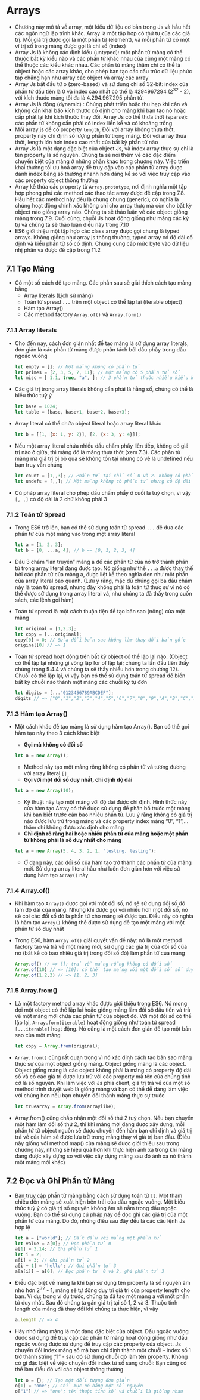 # Arrays

- Chương này mô tả về array, một kiểu dữ liệu cơ bản trong Js và hầu hết các ngôn ngữ lập trình khác. Array là một tập hợp có thứ tự của các giá trị. Mỗi giá trị được gọi là một phần tử (element), và mỗi phần tử có một ví trị số trong mảng được gọi là chỉ số (index)
- Array Js là không xác định kiểu (untyped): một phần tử mảng có thể thuộc bất kỳ kiểu nào và các phần tử khác nhau của cùng một mảng có thể thuộc các kiểu khác nhau. Các phần tử mảng thậm chí có thể là object hoặc các array khác, cho phép bạn tạo các cấu trúc dữ liệu phức tạp chẳng hạn như array các object và array các array
- Array Js bắt đầu từ o (zero-based) và sử dụng chỉ số 32-bit: index của phần tử đầu tiên là 0 và index cao nhất có thể là 4294967294 (2<sup>32</sup> - 2), với kích thước mảng tối đa là 4.294.967.295 phần tử.
- Array Js là động (dynamic) : Chúng phát triển hoặc thu hẹp khi cần và không cần khai báo kích thước cố định cho mảng khi bạn tạo nó hoặc cấp phát lại khi kích thước thay đổi. Array Js có thể thưa thớt (sparse): các phần tử không cần phải có index liền kề và có khoảng trống
- Mỗi array js đề có property `length`. Đổi với array không thưa thớt, property này chỉ định số lượng phần tử trong mảng. Đối với array thưa thớt, length lớn hơn index cao nhất của bất kỳ phần tử nào
- Array Js là một dạng đặc biệt của object Js, và index array thực sự chỉ là tên property là số nguyên. Chúng ta sẽ nói thêm về các đặc điểm chuyển biệt của mảng ở những phần khác trong chương này. Việc triển khai thường tối ưu hoá array để truy cập vào các phần tử array được đánh index bằng số thường nhanh hơn đáng kể so với việc truy cập vào các property object thông thường
- Array kế thừa các property từ `Array.prototype`, nơi định nghĩa một tập hợp phong phú các method các thao tác array được đề cập trong 7.8. Hầu hết các method này đều là chung chung (generic), có nghĩa là chúng hoạt động chính xác không chỉ cho array thực mà còn cho bất kỳ object nào giống array nào. Chúng ta sẽ thảo luận về các object giống mảng trong 7.9. Cuối cùng, chuỗi Js hoạt động giống như mảng các ký tự và chúng ta sẽ thảo luận điều này trong 7.10
- ES6 giới thiệu một tập hợp các class array được gọi chung là typed arrays. Không giống như array js thông thường, typed array có độ dài cố định và kiểu phần tử số cố định. Chúng cung cấp mức byte vào dữ liệu nhị phân và được đề cập trong 11.2

## **7.1 Tạo Mảng**

- Có một số cách để tạo mảng. Các phần sau sẽ giải thích cách tạo mảng bằng
    - Array literals (Lịch sử mảng)
    - Toán tử spread `...` trên một object có thể lặp lại (iterable object)
    - Hàm tạo Array()
    - Các method factory `Array.of()` và `Array.form()`

### **7.1.1 Array literals**

- Cho đến nay, cách đơn giản nhất để tạo mảng là sử dụng array literals, đơn giản là các phần tử mảng được phân tách bởi dấu phẩy trong dấu ngoặc vuông
    
    ```jsx
    let empty = []; // Một mảng không có phần tử
    let primes = [2, 3, 5, 7, 11]; // Một mảng có 5 phần tử số
    let misc = [ 1.1, true, "a", ]; // 3 phần tử thuộc nhiều kiểu khác nhau + dấu phẩy ở cuối
    ```
    
- Các giá trị trong array literals không cần phải là hằng số, chúng có thể là biểu thức tuỳ ý
    
    ```jsx
    let base = 1024;
    let table = [base, base+1, base+2, base+3];
    ```
    
- Array literal có thể chứa object literal hoặc array literal khác
    
    ```jsx
    let b = [[1, {x: 1, y: 2}], [2, {x: 3, y: 4}]];
    ```
    
- Nếu một array literal chứa nhiều dấu chấm phẩy liên tiếp, không có giá trị nào ở giữa, thì mảng đó là mảng thưa thớt (xem 7.3). Các phần tử mảng mà giá trị bị bỏ qua sẽ không tồn tại nhưng có vẻ là undefined nếu bạn truy vấn chúng
    
    ```jsx
    let count = [1,,3]; // Phần tử tại chỉ số 0 và 2. Không có phần tử tại chỉ số 1
    let undefs = [,,]; // Một mảng không có phần tử nhưng có độ dài là 2
    ```
    
- Cú pháp array literal cho phép  dấu chấm phẩy ở cuối là tuỳ chọn, vì vậy `[, ,]` có độ dài là 2 chứ không phải 3

### **7.1.2 Toán tử Spread**

- Trong ES6 trở lên, bạn có thể sử dụng toán tử spread `...` để đưa các phần tử của một mảng vào trong một array literal
    
    ```jsx
    let a = [1, 2, 3];
    let b = [0, ...a, 4]; // b == [0, 1, 2, 3, 4]
    ```
    
- Dấu 3 chấm “lan truyền” mảng a để các phần tử của nó trở thành phần tử trong array literal đang được tạo. Nó giống như thể `...a` được thay thế bởi các phần tử của mảng a, được liệt kê theo nghĩa đen như một phần của array literal bao quanh. (Lưu ý rằng, mặc dù chúng gọi ba dấu chấm này là toán tử spread, nhưng đây không phải là toán tử thực sự vì nó có thể được sử dụng trong array literal và, như chúng ta đã thấy trong cuốn sách, các lệnh gọi hàm)
- Toán tử spread là một cách thuận tiện để tạo bản sao (nông) của một mảng
    
    ```jsx
    let original = [1,2,3];
    let copy = [...original];
    copy[0] = 0; // Sửa đổi bản sao không làm thay đổi bản gốc
    original[0] // => 1
    ```
    
- Toán tử spread hoạt động trên bất kỳ object có thể lặp lại nào. (Object có thể lặp lại những gì vòng lặp for of lặp lại; chúng ta lần đầu tiên thấy chúng trong  5.4.4 và chúng ta sẽ thấy nhiều hơn trong chương 12). Chuỗi có thể lặp lại, vì vậy bạn có thể sử dụng toán tử spread để biến bất kỳ chuỗi nào thành một mảng các chuỗi ký tự đơn
    
    ```jsx
    let digits = [..."0123456789ABCDEF"];
    digits // => ["0","1","2","3","4","5","6","7","8","9","A","B","C","D","E","F"]
    ```
    

### **7.1.3 Hàm tạo Array()**

- Một cách khác đề tạo mảng là sử dụng hàm tạo Array(). Bạn có thể gọi hàm tạo này theo 3 cách khác biệt
    - **Gọi mà không có đối số**
    
    ```jsx
    let a = new Array();
    ```
    
    - Method này tạo một mảng rỗng không có phần tử và tương đương với array literal `[]`
    - **Gọi với một đối số duy nhất, chỉ định độ dài**
    
    ```jsx
    let a = new Array(10);
    ```
    
    - Kỹ thuật này tạo một mảng với độ dài được chỉ định. Hình thức này của hàm tạo Array có thể được sử dụng để phân bổ trước một mảng khi bạn biết trước cần bao nhiêu phần tử. Lưu ý rằng không có giá trị nào được lưu trữ trong mảng và các property index mảng “0”, “1”,… thậm chí không được xác định cho mảng
    - **Chỉ định rõ ràng hai hoặc nhiều phần tử của mảng hoặc một phần tử không phải là số duy nhất cho mảng**
    
    ```jsx
    let a = new Array(5, 4, 3, 2, 1, "testing, testing");
    ```
    
    - Ở dạng này, các đối số của hàm tạo trở thành các phần tử của mảng mới. Sử dụng array literal hầu như luôn đơn giản hơn với việc sử dụng hàm tạo `Array()` này

### **7.1.4 Array.of()**

- Khi hàm tạo `Array()` được gọi với một đối số, nó sẽ sử dụng đối số đó làm độ dài của mảng. Nhưng khi được gọi với nhiều hơn một đối số, nó sẽ coi các đối số đó là phần tử cho mảng sẽ được tạo. Điều này có nghĩa là hàm tạo `Array()` không thể được sử dụng để tạo một mảng với một phần tử số duy nhất
- Trong ES6, hàm `Array.of()` giải quyết vấn đề này: nó là một method factory tạo và trả về một mảng mới, sử dụng các giá trị của đối số của nó (bất kể có bao nhiêu giá trị trong đối số đó) làm phần tử của mảng
    
    ```jsx
    Array.of() // => []; trả về mảng rỗng không có đối số
    Array.of(10) // => [10]; có thể tạo mảng với một đối số số duy nhất
    Array.of(1,2,3) // => [1, 2, 3]
    ```
    

### **7.1.5 Array.from()**

- Là một factory method array khác được giới thiệu trong ES6. Nó mong đợi một object có thể lặp lại hoặc giống mảng làm đối số đầu tiên và trả về một mảng mới chứa các phần tử của object đó. Với một đối số có thể lặp lại, `Array.form(iterable)` hoạt động giống như toán tử spread `[...iterable]` hoạt động. Nó cũng là một cách đơn giản để tạo một bản sao của một mảng
    
    ```jsx
    let copy = Array.from(original);
    ```
    
- `Array.from()` cũng rất quan trọng vì nó xác định cách tạo bản sao mảng thực sự của một object giống mảng. Object giống mảng là các object. Object giống mảng là các object không phải là mảng có property độ dài số và có các giá trị được lưu trữ với các property mà tên của chúng tình cờ là số nguyên. Khi làm việc với Js phía client, giá trị trả về của một số method trình duyệt web là giống mảng và bạn có thể dễ dàng làm việc với chúng hơn nếu bạn chuyển đổi thành mảng thực sự trước
    
    ```jsx
    let truearray = Array.from(arraylike);
    ```
    
- Array.from() cũng chấp nhận một đối số thứ 2 tuỳ chọn. Nếu bạn chuyển một hàm làm đối số thứ 2, thì khi mảng mới đang được xây dựng, mỗi phần tử từ object nguồn sẽ được chuyển đến hàm bạn chỉ định và giá trị trả về của hàm sẽ được lưu trữ trong mảng thay vì  giá trị ban đầu. (Điều này giống với method map() của mảng sẽ được giới thiệu sau trong chương này, nhưng sẽ hiệu quả hơn khi thực hiện ánh xạ trong khi mảng đang được xây dựng so với việc xây dựng mảng sau đó ánh xạ nó thành một mảng mới khác)

## **7.2 Đọc và Ghi Phần tử Mảng**

- Bạn truy cập phần tử mảng bằng cách sử dụng toán tử `[]`. Một tham chiếu đến mảng sẽ xuất hiện bên trái của dấu ngoặc vuông. Một biểu thức tuỳ ý có giá trị số nguyên không âm sẽ nằm trong dấu ngoặc vuông. Bạn có thể sử dụng cú pháp này để đọc ghi các giá trị của một phần tử của mảng. Do đó, những điều sau đây đều là các câu lệnh Js hợp lệ
    
    ```jsx
    let a = ["world"]; // Bắt đầu với mảng một phần tử
    let value = a[0]; // Đọc phần tử 0
    a[1] = 3.14; // Ghi phần tử 1
    let i = 2;
    a[i] = 3; // Ghi phần tử 2
    a[i + 1] = "hello"; // Ghi phần tử 3
    a[a[i]] = a[0]; // Đọc phần tử 0 và 2, ghi phần tử 3
    ```
    
- Điều đặc biệt về mảng là khi bạn sử dụng tên property là số nguyên âm nhỏ hơn 2<sup>32</sup> - 1, mảng sẽ tự động duy trì giá trị của property length cho bạn. Ví dụ: trong ví dụ trước, chúng ta đã tạo một mảng a với một phần tử duy nhất. Sau đó chúng ta gán giá trị tại số 1, 2 và 3. Thuộc tính length của mảng đã thay đổi khi chúng ta thực hiện, vì vậy
    
    ```jsx
    a.length // => 4
    ```
    
- Hãy nhớ rằng mảng là một dạng đặc biệt của object. Dấu ngoặc vuông được sử dụng để truy cập các phần tử mảng hoạt động giống như dấu ngoặc vuông được sử dụng để truy cập các property của object. Js chuyển đổi index mảng số mà bạn chỉ định thành một chuỗi - index số 1 trở thành string “1” - sau đó sử dụng chuỗi đó làm tên property. Không có gì đặc biệt về việc chuyển đổi index từ số sang chuỗi: Bạn cũng có thể làm điều đó với các object thông thường
    
    ```jsx
    let o = {}; // Tạo một đối tượng đơn giản
    o[1] = "one"; // Chỉ mục nó bằng một số nguyên
    o["1"] // => "one"; tên thuộc tính số và chuỗi là giống nhau
    ```
